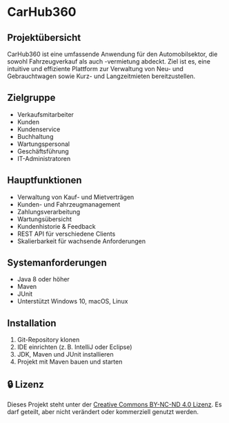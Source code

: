 # CarHub360

## Projektübersicht 

CarHub360 ist eine umfassende Anwendung für den Automobilsektor, die sowohl Fahrzeugverkauf als auch -vermietung abdeckt. Ziel ist es, eine intuitive und effiziente Plattform zur Verwaltung von Neu- und Gebrauchtwagen sowie Kurz- und Langzeitmieten bereitzustellen.

## Zielgruppe

- Verkaufsmitarbeiter
- Kunden
- Kundenservice
- Buchhaltung
- Wartungspersonal
- Geschäftsführung
- IT-Administratoren

## Hauptfunktionen

- Verwaltung von Kauf- und Mietverträgen
- Kunden- und Fahrzeugmanagement
- Zahlungsverarbeitung
- Wartungsübersicht
- Kundenhistorie & Feedback
- REST API für verschiedene Clients
- Skalierbarkeit für wachsende Anforderungen

## Systemanforderungen

- Java 8 oder höher
- Maven
- JUnit
- Unterstützt Windows 10, macOS, Linux

## Installation

1. Git-Repository klonen
2. IDE einrichten (z. B. IntelliJ oder Eclipse)
3. JDK, Maven und JUnit installieren
4. Projekt mit Maven bauen und starten

## 🔒 Lizenz

Dieses Projekt steht unter der [Creative Commons BY-NC-ND 4.0 Lizenz](https://creativecommons.org/licenses/by-nc-nd/4.0/deed.de). Es darf geteilt, aber nicht verändert oder kommerziell genutzt werden.
